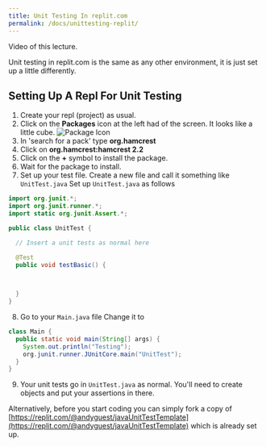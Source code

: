 ```yaml
---
title: Unit Testing In replit.com
permalink: /docs/unittesting-replit/
---
```


Video of this lecture.  

Unit testing in replit.com is the same as any other environment, it is just set up a little differently.  

## Setting Up A Repl For Unit Testing

1. Create your repl (project) as usual.
2. Click on the **Packages** icon at the left had of the screen. It looks like a little cube. 
![Package Icon](https://ysjprog2.netlify.app/assets/img/package.png)
3. In 'search for a pack' type **org.hamcrest**
4. Click on **org.hamcrest:hamcrest    2.2**
5. Click on the **+** symbol to install the package.
6. Wait for the package to install.
7. Set up your test file. Create a new file and call it something like `UnitTest.java`
Set up `UnitTest.java` as follows

```java
import org.junit.*;
import org.junit.runner.*;
import static org.junit.Assert.*;

public class UnitTest {

  // Insert a unit tests as normal here

  @Test
  public void testBasic() {

    

  }
}
```
8. Go to your `Main.java` file
Change it to 
```java
class Main {
  public static void main(String[] args) {
    System.out.println("Testing");
    org.junit.runner.JUnitCore.main("UnitTest");
  }
}
```
9. Your unit tests go in `UnitTest.java` as normal. You'll need to create objects and put your assertions in there.


Alternatively, before you start coding you can simply fork a copy of [https://replit.com/@andyguest/javaUnitTestTemplate](https://replit.com/@andyguest/javaUnitTestTemplate) which is already set up.